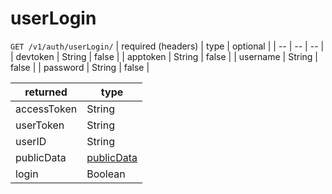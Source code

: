 # userLogin

``GET /v1/auth/userLogin/``
| required (headers) | type | optional |
| -- | -- | -- |
| devtoken | String | false |
| apptoken | String | false |
| username | String | false |
| password | String | false |

| returned | type | 
| -- | -- |
| accessToken | String |
| userToken | String |
| userID | String |
| publicData | [publicData](../../schemas/interactUserSchema.md) | 
| login | Boolean | 